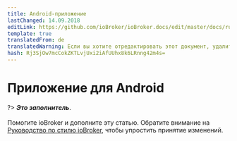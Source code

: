 ```yaml
---
title: Android-приложение
lastChanged: 14.09.2018
editLink: https://github.com/ioBroker/ioBroker.docs/edit/master/docs/ru/cloud/androidapp.md
template: true
translatedFrom: de
translatedWarning: Если вы хотите отредактировать этот документ, удалите поле «translatedFrom», в противном случае этот документ будет снова автоматически переведен
hash: Rj3SjOw7mcCokZKTLvjUxi2iAfUUhx8k6LRnng42m4s=
---
```

# Приложение для Android
?> ***Это заполнитель***.<br><br> Помогите ioBroker и дополните эту статью. Обратите внимание на [Руководство по стилю ioBroker](community/styleguidedoc), чтобы упростить принятие изменений.
